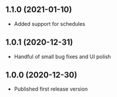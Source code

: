 ## 1.1.0 (2021-01-10)

- Added support for schedules

## 1.0.1 (2020-12-31)

- Handful of small bug fixes and UI polish

## 1.0.0 (2020-12-30)

- Published first release version
